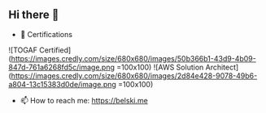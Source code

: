 ## Hi there 👋

- 🌱 Certifications

![TOGAF Certified](https://images.credly.com/size/680x680/images/50b366b1-43d9-4b09-847d-761a6268fd5c/image.png =100x100)
![AWS Solution Architect](https://images.credly.com/size/680x680/images/2d84e428-9078-49b6-a804-13c15383d0de/image.png =100x100)

- 📫 How to reach me: https://belski.me

<!--
**VadzimBelski-ScienceSoft/VadzimBelski-ScienceSoft** is a ✨ _special_ ✨ repository because its `README.md` (this file) appears on your GitHub profile.

Here are some ideas to get you started:

- 🔭 I’m currently working on ...
- 🌱 I’m currently learning ...
- 👯 I’m looking to collaborate on ...
- 🤔 I’m looking for help with ...
- 💬 Ask me about ...
- 📫 How to reach me: ...
- 😄 Pronouns: ...
- ⚡ Fun fact: ...
-->
